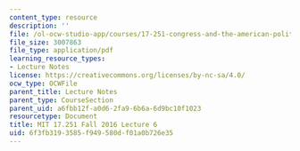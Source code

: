 ```yaml
---
content_type: resource
description: ''
file: /ol-ocw-studio-app/courses/17-251-congress-and-the-american-political-system-i-fall-2016/6f3fb3193585f949580df01a0b726e35_MIT17_251F16_Lec6.pdf
file_size: 3007863
file_type: application/pdf
learning_resource_types:
- Lecture Notes
license: https://creativecommons.org/licenses/by-nc-sa/4.0/
ocw_type: OCWFile
parent_title: Lecture Notes
parent_type: CourseSection
parent_uid: a6fbb12f-a0d6-2fa9-6b6a-6d9bc10f1023
resourcetype: Document
title: MIT 17.251 Fall 2016 Lecture 6
uid: 6f3fb319-3585-f949-580d-f01a0b726e35
---
```

